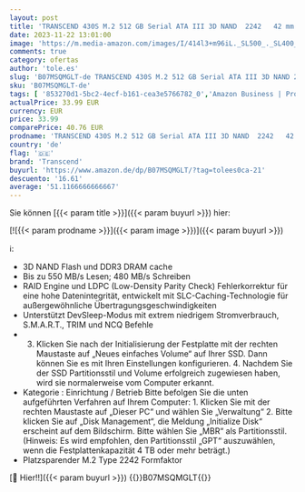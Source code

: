 ```yaml
---
layout: post
title: 'TRANSCEND 430S M.2 512 GB Serial ATA III 3D NAND  2242   42 mm  Wireless'
date: 2023-11-22 13:01:00
image: 'https://m.media-amazon.com/images/I/414l3+m96iL._SL500_._SL400_.jpg'
comments: true
category: ofertas
author: 'tole.es'
slug: 'B07MSQMGLT-de TRANSCEND 430S M.2 512 GB Serial ATA III 3D NAND 2242 42...'
sku: 'B07MSQMGLT-de'
tags: [ '853270d1-5bc2-4ecf-b161-cea3e5766782_0','Amazon Business | Promo New to PC','Arborist Merchandising Root','Computer & Zubehör','Computer & Zubehör: Produkte mit Umwelt-Label','Custom Stores','Datenspeicher','IT-Zubehör','Interne SSD','Interne Solid State Drives','Interne Speichermedien','Interner Speicher','Komponenten','Mengenrabatte auf ausgewählte Produkte','PC-Gaming','Self Service','Special Features Stores','Stores','a4cbee59-f823-40fe-831a-7de64f655f6f_0','a4cbee59-f823-40fe-831a-7de64f655f6f_1301','a4cbee59-f823-40fe-831a-7de64f655f6f_4701','e26659c6-d1cd-45cb-800b-2f9b432b8572_0','e26659c6-d1cd-45cb-800b-2f9b432b8572_1001','e26659c6-d1cd-45cb-800b-2f9b432b8572_8801','transcend','🇩🇪', ]
actualPrice: 33.99 EUR
currency: EUR
price: 33.99
comparePrice: 40.76 EUR
prodname: 'TRANSCEND 430S M.2 512 GB Serial ATA III 3D NAND  2242   42 mm  Wireless'
country: 'de'
flag: '🇩🇪'
brand: 'Transcend'
buyurl: 'https://www.amazon.de/dp/B07MSQMGLT/?tag=tolees0ca-21'
descuento: '16.61'
average: '51.1166666666667'
---
```


Sie können [{{< param title >}}]({{< param buyurl >}}) hier:

[![{{< param prodname >}}]({{< param image >}})]({{< param buyurl >}})

ℹ️:

- 3D NAND Flash und DDR3 DRAM cache
- Bis zu 550 MB/s Lesen; 480 MB/s Schreiben
- RAID Engine und LDPC (Low-Density Parity Check) Fehlerkorrektur für eine hohe Datenintegrität, entwickelt mit SLC-Caching-Technologie für außergewöhnliche Übertragungsgeschwindigkeiten
- Unterstützt DevSleep-Modus mit extrem niedrigem Stromverbrauch, S.M.A.R.T., TRIM und NCQ Befehle
- 3. Klicken Sie nach der Initialisierung der Festplatte mit der rechten Maustaste auf „Neues einfaches Volume“ auf Ihrer SSD. Dann können Sie es mit Ihren Einstellungen konfigurieren. 4. Nachdem Sie der SSD Partitionsstil und Volume erfolgreich zugewiesen haben, wird sie normalerweise vom Computer erkannt.
- Kategorie : Einrichtung / Betrieb Bitte befolgen Sie die unten aufgeführten Verfahren auf Ihrem Computer: 1. Klicken Sie mit der rechten Maustaste auf „Dieser PC“ und wählen Sie „Verwaltung“ 2. Bitte klicken Sie auf „Disk Management“, die Meldung „Initialize Disk“ erscheint auf dem Bildschirm. Bitte wählen Sie „MBR“ als Partitionsstil. (Hinweis: Es wird empfohlen, den Partitionsstil „GPT“ auszuwählen, wenn die Festplattenkapazität 4 TB oder mehr beträgt.)
- Platzsparender M.2 Type 2242 Formfaktor

[🛒 Hier!!]({{< param buyurl >}})
{{<world>}}B07MSQMGLT{{</world>}}
